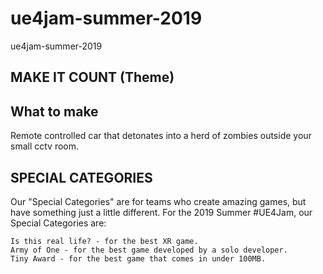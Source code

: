 # ue4jam-summer-2019
ue4jam-summer-2019

## MAKE IT COUNT (Theme)

## What to make
Remote controlled car that detonates into a herd of zombies outside your small cctv room.

## SPECIAL CATEGORIES

Our "Special Categories" are for teams who create amazing games, but have something just a little different. For the 2019 Summer #UE4Jam, our Special Categories are:

    Is this real life? - for the best XR game.
    Army of One - for the best game developed by a solo developer.
    Tiny Award - for the best game that comes in under 100MB.

